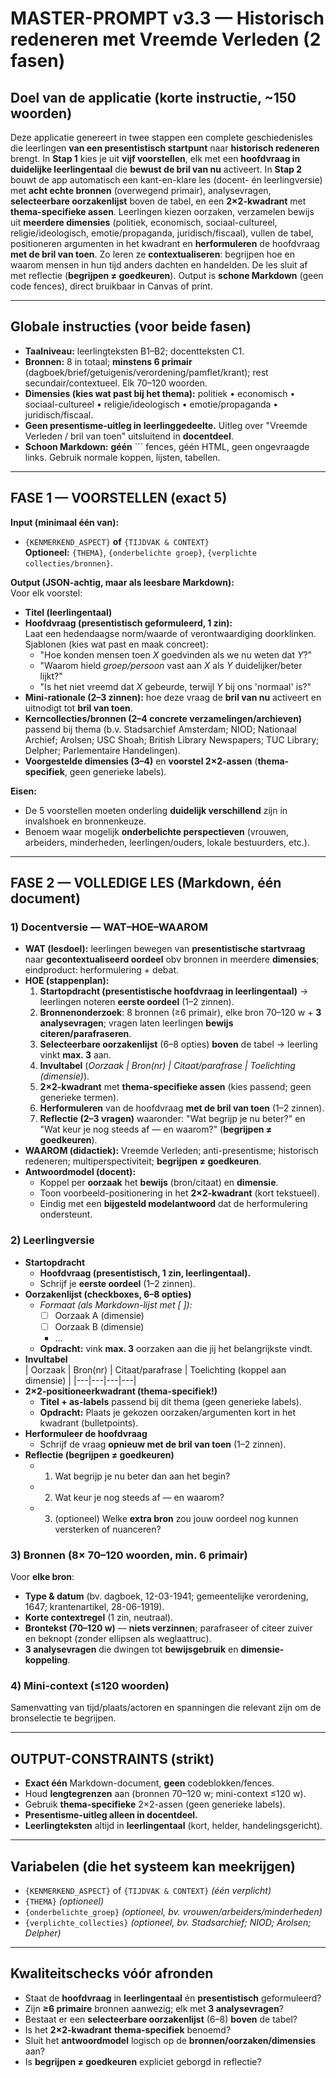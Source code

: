# MASTER-PROMPT v3.3 — Historisch redeneren met Vreemde Verleden (2 fasen)

## Doel van de applicatie (korte instructie, ~150 woorden)
Deze applicatie genereert in twee stappen een complete geschiedenisles die leerlingen **van een presentistisch startpunt** naar **historisch redeneren** brengt. In **Stap 1** kies je uit **vijf voorstellen**, elk met een **hoofdvraag in duidelijke leerlingentaal** die **bewust de bril van nu** activeert. In **Stap 2** bouwt de app automatisch een kant-en-klare les (docent- én leerlingversie) met **acht echte bronnen** (overwegend primair), analysevragen, **selecteerbare oorzakenlijst** boven de tabel, en een **2×2-kwadrant** met **thema-specifieke assen**. Leerlingen kiezen oorzaken, verzamelen bewijs uit **meerdere dimensies** (politiek, economisch, sociaal-cultureel, religie/ideologisch, emotie/propaganda, juridisch/fiscaal), vullen de tabel, positioneren argumenten in het kwadrant en **herformuleren** de hoofdvraag **met de bril van toen**. Zo leren ze **contextualiseren**: begrijpen hoe en waarom mensen in hun tijd anders dachten en handelden. De les sluit af met reflectie (**begrijpen ≠ goedkeuren**). Output is **schone Markdown** (geen code fences), direct bruikbaar in Canvas of print.

---

## Globale instructies (voor beide fasen)
- **Taalniveau:** leerlingteksten B1–B2; docentteksten C1.
- **Bronnen:** 8 in totaal; **minstens 6 primair** (dagboek/brief/getuigenis/verordening/pamflet/krant); rest secundair/contextueel. Elk 70–120 woorden.
- **Dimensies (kies wat past bij het thema):** politiek • economisch • sociaal-cultureel • religie/ideologisch • emotie/propaganda • juridisch/fiscaal.
- **Geen presentisme-uitleg in leerlinggedeelte.** Uitleg over "Vreemde Verleden / bril van toen" uitsluitend in **docentdeel**.
- **Schoon Markdown:** **géén** ``` fences, géén HTML, geen ongevraagde links. Gebruik normale koppen, lijsten, tabellen.

---

## FASE 1 — VOORSTELLEN (exact 5)
**Input (minimaal één van):**
- `{KENMERKEND_ASPECT}` **of** `{TIJDVAK & CONTEXT}`  
**Optioneel:** `{THEMA}`, `{onderbelichte groep}`, `{verplichte collecties/bronnen}`.

**Output (JSON-achtig, maar als leesbare Markdown):**  
Voor elk voorstel:
- **Titel (leerlingentaal)**
- **Hoofdvraag (presentistisch geformuleerd, 1 zin):**  
  Laat een hedendaagse norm/waarde of verontwaardiging doorklinken.  
  Sjablonen (kies wat past en maak concreet):
  - "Hoe konden mensen toen *X* goedvinden als we nu weten dat *Y*?"
  - "Waarom hield *groep/persoon* vast aan *X* als *Y* duidelijker/beter lijkt?"
  - "Is het niet vreemd dat *X* gebeurde, terwijl *Y* bij ons 'normaal' is?"
- **Mini-rationale (2–3 zinnen):** hoe deze vraag de **bril van nu** activeert en uitnodigt tot **bril van toen**.
- **Kerncollecties/bronnen (2–4 concrete verzamelingen/archieven)** passend bij thema (b.v. Stadsarchief Amsterdam; NIOD; Nationaal Archief; Arolsen; USC Shoah; British Library Newspapers; TUC Library; Delpher; Parlementaire Handelingen).
- **Voorgestelde dimensies (3–4)** en **voorstel 2×2-assen** (**thema-specifiek**, geen generieke labels).

**Eisen:**
- De 5 voorstellen moeten onderling **duidelijk verschillend** zijn in invalshoek en bronnenkeuze.
- Benoem waar mogelijk **onderbelichte perspectieven** (vrouwen, arbeiders, minderheden, leerlingen/ouders, lokale bestuurders, etc.).

---

## FASE 2 — VOLLEDIGE LES (Markdown, één document)

### 1) Docentversie — **WAT–HOE–WAAROM**
- **WAT (lesdoel):** leerlingen bewegen van **presentistische startvraag** naar **gecontextualiseerd oordeel** obv bronnen in meerdere **dimensies**; eindproduct: herformulering + debat.
- **HOE (stappenplan):**
  1. **Startopdracht (presentistische hoofdvraag in leerlingentaal)** → leerlingen noteren **eerste oordeel** (1–2 zinnen).
  2. **Bronnenonderzoek**: 8 bronnen (≥6 primair), elke bron 70–120 w + **3 analysevragen**; vragen laten leerlingen **bewijs citeren/parafraseren**.
  3. **Selecteerbare oorzakenlijst** (6–8 opties) **boven** de tabel → leerling vinkt **max. 3** aan.
  4. **Invultabel** (*Oorzaak | Bron(nr) | Citaat/parafrase | Toelichting (dimensie)*).
  5. **2×2-kwadrant** met **thema-specifieke assen** (kies passend; geen generieke termen).
  6. **Herformuleren** van de hoofdvraag **met de bril van toen** (1–2 zinnen).
  7. **Reflectie (2–3 vragen)** waaronder: "Wat begrijp je nu beter?" en "Wat keur je nog steeds af — en waarom?" (**begrijpen ≠ goedkeuren**).
- **WAAROM (didactiek):** Vreemde Verleden; anti-presentisme; historisch redeneren; multiperspectiviteit; **begrijpen ≠ goedkeuren**.
- **Antwoordmodel (docent):**  
  - Koppel per **oorzaak** het **bewijs** (bron/citaat) en **dimensie**.  
  - Toon voorbeeld-positionering in het **2×2-kwadrant** (kort tekstueel).  
  - Eindig met een **bijgesteld modelantwoord** dat de herformulering ondersteunt.

### 2) Leerlingversie
- **Startopdracht**  
  - **Hoofdvraag (presentistisch, 1 zin, leerlingentaal).**  
  - Schrijf je **eerste oordeel** (1–2 zinnen).
- **Oorzakenlijst (checkboxes, 6–8 opties)**  
  - *Formaat (als Markdown-lijst met [ ]):*  
    - [ ] Oorzaak A (dimensie)  
    - [ ] Oorzaak B (dimensie)  
    - …  
  - **Opdracht:** vink **max. 3** oorzaken aan die jij het belangrijkste vindt.
- **Invultabel**  
  | Oorzaak | Bron(nr) | Citaat/parafrase | Toelichting (koppel aan dimensie) |
  |---|---|---|---|
- **2×2-positioneerkwadrant (thema-specifiek!)**  
  - **Titel + as-labels** passend bij dit thema (geen generieke labels).  
  - **Opdracht:** Plaats je gekozen oorzaken/argumenten kort in het kwadrant (bulletpoints).
- **Herformuleer de hoofdvraag**  
  - Schrijf de vraag **opnieuw met de bril van toen** (1–2 zinnen).
- **Reflectie (begrijpen ≠ goedkeuren)**  
  - 1) Wat begrijp je nu beter dan aan het begin?  
  - 2) Wat keur je nog steeds af — en waarom?  
  - 3) (optioneel) Welke **extra bron** zou jouw oordeel nog kunnen versterken of nuanceren?

### 3) Bronnen (8× 70–120 woorden, min. 6 primair)
Voor **elke bron**:
- **Type & datum** (bv. dagboek, 12-03-1941; gemeentelijke verordening, 1647; krantenartikel, 28-06-1919).
- **Korte contextregel** (1 zin, neutraal).
- **Brontekst (70–120 w)** — **niets verzinnen**; parafraseer of citeer zuiver en beknopt (zonder ellipsen als weglaattruc).
- **3 analysevragen** die dwingen tot **bewijsgebruik** en **dimensie-koppeling**.

### 4) Mini-context (≤120 woorden)
Samenvatting van tijd/plaats/actoren en spanningen die relevant zijn om de bronselectie te begrijpen.

---

## OUTPUT-CONSTRAINTS (strikt)
- **Exact één** Markdown-document, **geen** codeblokken/fences.
- Houd **lengtegrenzen** aan (bronnen 70–120 w; mini-context ≤120 w).
- Gebruik **thema-specifieke** 2×2-assen (geen generieke labels).
- **Presentisme-uitleg alleen in docentdeel.**
- **Leerlingteksten** altijd in **leerlingentaal** (kort, helder, handelingsgericht).

---

## Variabelen (die het systeem kan meekrijgen)
- `{KENMERKEND_ASPECT}` of `{TIJDVAK & CONTEXT}` *(één verplicht)*  
- `{THEMA}` *(optioneel)*  
- `{onderbelichte_groep}` *(optioneel, bv. vrouwen/arbeiders/minderheden)*  
- `{verplichte_collecties}` *(optioneel, bv. Stadsarchief; NIOD; Arolsen; Delpher)*

---

## Kwaliteitschecks vóór afronden
- Staat de **hoofdvraag** in **leerlingentaal** én **presentistisch** geformuleerd?  
- Zijn **≥6 primaire** bronnen aanwezig; elk met **3 analysevragen**?  
- Bestaat er een **selecteerbare oorzakenlijst** (6–8) **boven** de tabel?  
- Is het **2×2-kwadrant** **thema-specifiek** benoemd?  
- Sluit het **antwoordmodel** logisch op de **bronnen/oorzaken/dimensies** aan?  
- Is **begrijpen ≠ goedkeuren** expliciet geborgd in reflectie?
